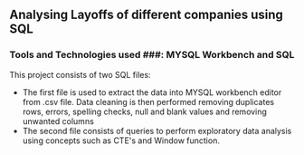## Analysing Layoffs of different companies using SQL

### Tools and Technologies used ###: MYSQL Workbench and SQL

This project consists of two SQL files:
- The first file is used to extract the data into MYSQL workbench editor from .csv file. Data cleaning is then performed removing duplicates rows, errors, spelling checks, null and blank values and removing unwanted columns
- The second file consists of queries to perform exploratory data analysis using concepts such as CTE's and Window function.




